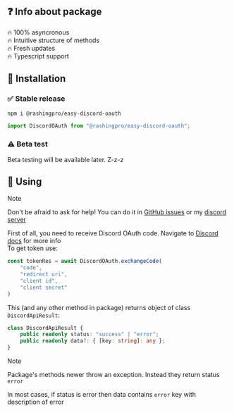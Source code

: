 ## ❓ Info about package
🔥 100% asyncronous  
🔥 Intuitive structure of methods  
🔥 Fresh updates  
🔥 Typescript support

## 📲 Installation
### ✅ Stable release
```bash
npm i @rashingpro/easy-discord-oauth
```
```typescript
import DiscordOAuth from "@rashingpro/easy-discord-oauth";
```

### ⚠ Beta test
Beta testing will be available later. Z-z-z

## 📔 Using
> [!NOTE]
> Don't be afraid to ask for help! You can do it in [GitHub issues](https://github.com/RashingPro/easy-discord-oauth/issues) or my [discord server](https://discord.gg/AbDzDG5EE5)

First of all, you need to receive Discord OAuth code. Navigate to [Discord docs](https://discord.com/developers/docs/topics/oauth2) for more info  
To get token use:
```typescript
const tokenRes = await DiscordOAuth.exchangeCode(
    "code",
    "redirect uri",
    "client id",
    "client secret"
)
```
This (and any other method in package) returns object of class `DiscordApiResult`:
```typescript
class DiscordApiResult {
    public readonly status: "success" | "error";
    public readonly data?: { [key: string]: any };
}
```
> [!NOTE]
> Package's methods newer throw an exception. Instead they return status `error`
> 
> In most cases, if status is error then data contains `error` key with description of error  
